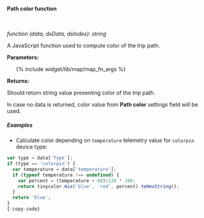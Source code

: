 #### Path color function

<div class="divider"></div>
<br/>

*function (data, dsData, dsIndex): string*

A JavaScript function used to compute color of the trip path.

**Parameters:**

<ul>
  {% include widget/lib/map/map_fn_args %}
</ul>

**Returns:**

Should return string value presenting color of the trip path.

In case no data is returned, color value from **Path color** settings field will be used.

<div class="divider"></div>

##### Examples

* Calculate color depending on `temperature` telemetry value for `colorpin` device type:

```javascript
var type = data['Type'];
if (type == 'colorpin') {
  var temperature = data['temperature'];
  if (typeof temperature !== undefined) {
    var percent = (temperature + 60)/120 * 100;
    return tinycolor.mix('blue', 'red', percent).toHexString();
  }
  return 'blue';
}
{:copy-code}
```

<br>
<br>
